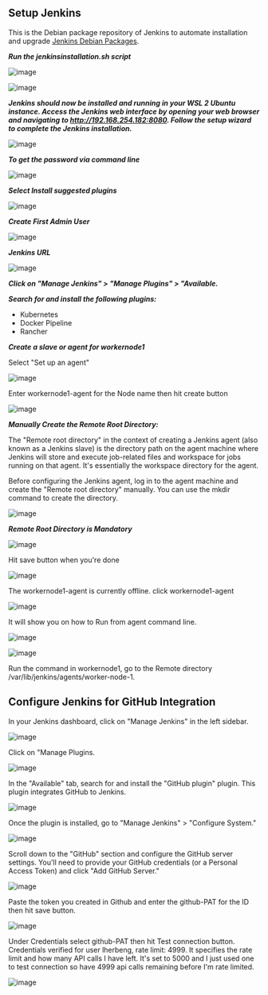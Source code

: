 ## Setup Jenkins

This is the Debian package repository of Jenkins to automate installation and upgrade [Jenkins Debian Packages](https://pkg.origin.jenkins.io/debian-stable/).

***Run the jenkinsinstallation.sh script***

![image](https://github.com/lherbeng/kubernetes/assets/72662912/cf842cda-f801-4df8-96ef-81191934068d)

![image](https://github.com/lherbeng/kubernetes/assets/72662912/1fd88e09-1cdd-42f4-a06f-b2aa03f96e0d)

***Jenkins should now be installed and running in your WSL 2 Ubuntu instance. Access the Jenkins web interface by opening your web browser and navigating to http://192.168.254.182:8080. Follow the setup wizard to complete the Jenkins installation.***

![image](https://github.com/lherbeng/kubernetes/assets/72662912/f33d98f9-d457-487b-ac27-4e84519e25f1)

***To get the password via command line***

![image](https://github.com/lherbeng/kubernetes/assets/72662912/22de9f9e-14c8-4a43-b507-d4466f0c241e)

***Select Install suggested plugins***

![image](https://github.com/lherbeng/kubernetes/assets/72662912/0bd8d5e1-f33d-4e92-9909-73ead1558aaa)

***Create First Admin User***

![image](https://github.com/lherbeng/kubernetes/assets/72662912/763b8466-38cf-4989-bf40-760e9a315341)

***Jenkins URL***

![image](https://github.com/lherbeng/kubernetes/assets/72662912/f30cd2f7-d1fd-4717-9139-aaabf69bca38)

***Click on "Manage Jenkins" > "Manage Plugins" > "Available.***

***Search for and install the following plugins:***
   
- Kubernetes
- Docker Pipeline
- Rancher

***Create a slave or agent for workernode1***

Select "Set up an agent"

![image](https://github.com/lherbeng/kubernetes/assets/72662912/6b3ed470-e15d-47fd-bac7-1d43b1ab7f1f)

Enter workernode1-agent for the Node name then hit create button

![image](https://github.com/lherbeng/kubernetes/assets/72662912/1395038c-70dc-462c-8953-85250008b425)


***Manually Create the Remote Root Directory:***

The "Remote root directory" in the context of creating a Jenkins agent (also known as a Jenkins slave) is the directory path on the agent machine where Jenkins will store and execute job-related files and workspace for jobs running on that agent. It's essentially the workspace directory for the agent.

Before configuring the Jenkins agent, log in to the agent machine and create the "Remote root directory" manually. You can use the mkdir command to create the directory. 

![image](https://github.com/lherbeng/kubernetes/assets/72662912/8450152d-ce29-4e08-8d07-0a45a3b37dee)

***Remote Root Directory is Mandatory***

![image](https://github.com/lherbeng/kubernetes/assets/72662912/83f442e7-192a-4b08-afc3-46898bc098bd)

Hit save button when you're done

![image](https://github.com/lherbeng/kubernetes/assets/72662912/22acd25d-ac45-4ddb-8bda-0e57afe19b5e)

The workernode1-agent is currently offline. click workernode1-agent

![image](https://github.com/lherbeng/kubernetes/assets/72662912/3a16a98c-572a-44b4-9755-66c8883adc94)

It will show you on how to Run from agent command line.

![image](https://github.com/lherbeng/kubernetes/assets/72662912/b2e126ef-6aa3-4663-b094-f9f7227e7438)

![image](https://github.com/lherbeng/kubernetes/assets/72662912/4cbc0392-5098-4d0a-babf-343311a017cb)

Run the command in workernode1, go to the Remote directory /var/lib/jenkins/agents/worker-node-1.



## Configure Jenkins for GitHub Integration

In your Jenkins dashboard, click on "Manage Jenkins" in the left sidebar.

![image](https://github.com/lherbeng/kubernetes/assets/72662912/445e727e-557b-4dd9-bf81-963a962bbe3e)

Click on "Manage Plugins.

![image](https://github.com/lherbeng/kubernetes/assets/72662912/9a14772c-8dab-4ee0-be53-d1d7e813f2b2)

In the "Available" tab, search for and install the "GitHub plugin" plugin. This plugin integrates GitHub to Jenkins.

![image](https://github.com/lherbeng/kubernetes/assets/72662912/35123cd5-af2d-401c-954c-72d49b38ef38)

Once the plugin is installed, go to "Manage Jenkins" > "Configure System."

![image](https://github.com/lherbeng/kubernetes/assets/72662912/c9c27ffc-b0bd-412e-a80b-7dbd74ba0831)

Scroll down to the "GitHub" section and configure the GitHub server settings. You'll need to provide your GitHub credentials (or a Personal Access Token) and click "Add GitHub Server."

![image](https://github.com/lherbeng/kubernetes/assets/72662912/c8629dfd-b691-40ea-80a5-b2b090f3449f)

Paste the token you created in Github and enter the github-PAT for the ID then hit save button.

![image](https://github.com/lherbeng/kubernetes/assets/72662912/96d53148-7f61-4a5a-9a4d-7f2d758fb2eb)

Under Credentials select github-PAT then hit Test connection button. Credentials verified for user lherbeng, rate limit: 4999. It specifies the rate limit and how many API calls I have left. It's set to 5000 and I just used one to test connection so have 4999 api calls remaining before I'm rate limited.

![image](https://github.com/lherbeng/kubernetes/assets/72662912/c542b6df-5fcb-4945-adf0-66c7151205be)

